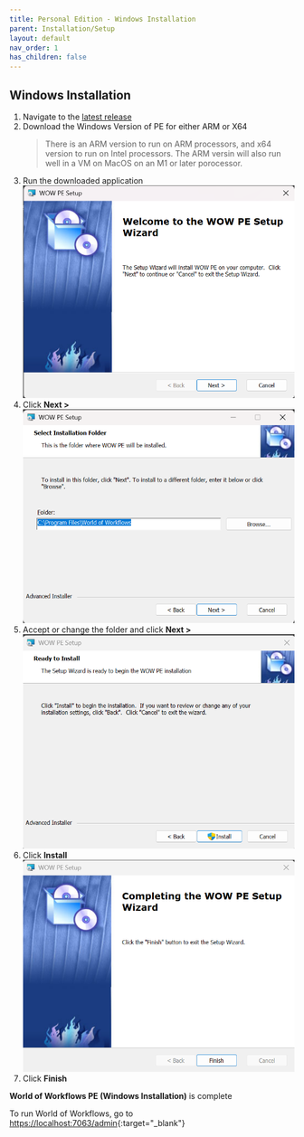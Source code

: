 ```yaml
---
title: Personal Edition - Windows Installation
parent: Installation/Setup
layout: default
nav_order: 1
has_children: false
---
```


## Windows Installation

1. Navigate to the [latest release](https://github.com/World-of-Workflows/WorkflowsUniversity/releases)
2. Download the Windows Version of PE for either ARM or X64
   >There is an ARM version to run on ARM processors, and x64 version to run on Intel processors.  The ARM versin will also run well in a VM on MacOS on an M1 or later porocessor.
3. Run the downloaded application
   ![WOW PE Installer Screen 1](image.png)
4. Click **Next >**
   ![WOW PE Installer Screen 2](image-1.png)
5. Accept or change the folder and click **Next >**
   ![WOW PE Installer Screen 3](image-2.png)
4. Click **Install**
   ![WOW PE Installer Screen 4](image-3.png)
6. Click **Finish**


**World of Workflows PE (Windows Installation)** is complete

To run World of Workflows, go to [https://localhost:7063/admin](https://localhost:7063/admin){:target="_blank"}